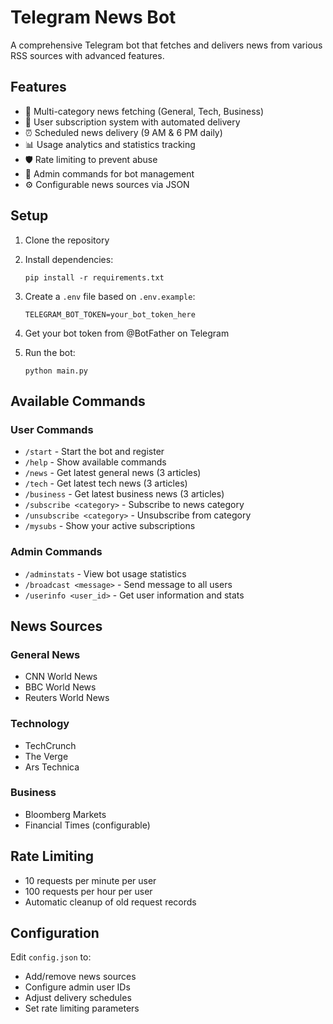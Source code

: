 # Telegram News Bot

A comprehensive Telegram bot that fetches and delivers news from various RSS sources with advanced features.

## Features

- 📰 Multi-category news fetching (General, Tech, Business)
- 🔔 User subscription system with automated delivery
- ⏰ Scheduled news delivery (9 AM & 6 PM daily)
- 📊 Usage analytics and statistics tracking
- 🛡️ Rate limiting to prevent abuse
- 👑 Admin commands for bot management
- ⚙️ Configurable news sources via JSON

## Setup

1. Clone the repository
2. Install dependencies:
   ```
   pip install -r requirements.txt
   ```

3. Create a `.env` file based on `.env.example`:
   ```
   TELEGRAM_BOT_TOKEN=your_bot_token_here
   ```

4. Get your bot token from @BotFather on Telegram

5. Run the bot:
   ```
   python main.py
   ```

## Available Commands

### User Commands
- `/start` - Start the bot and register
- `/help` - Show available commands
- `/news` - Get latest general news (3 articles)
- `/tech` - Get latest tech news (3 articles)
- `/business` - Get latest business news (3 articles)
- `/subscribe <category>` - Subscribe to news category
- `/unsubscribe <category>` - Unsubscribe from category
- `/mysubs` - Show your active subscriptions

### Admin Commands
- `/adminstats` - View bot usage statistics
- `/broadcast <message>` - Send message to all users
- `/userinfo <user_id>` - Get user information and stats

## News Sources

### General News
- CNN World News
- BBC World News
- Reuters World News

### Technology
- TechCrunch
- The Verge
- Ars Technica

### Business
- Bloomberg Markets
- Financial Times (configurable)

## Rate Limiting

- 10 requests per minute per user
- 100 requests per hour per user
- Automatic cleanup of old request records

## Configuration

Edit `config.json` to:
- Add/remove news sources
- Configure admin user IDs
- Adjust delivery schedules
- Set rate limiting parameters